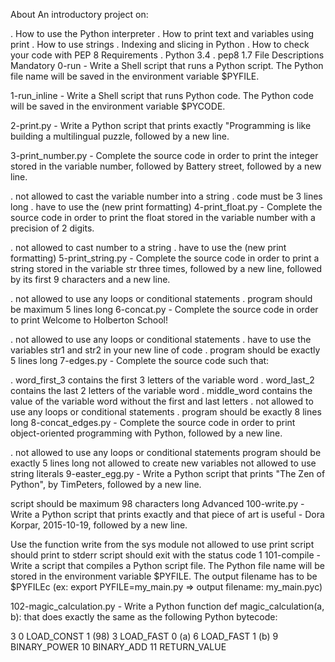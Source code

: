 About An introductory project on:

. How to use the Python interpreter . How to print text and variables using print . How to use strings . Indexing and slicing in Python . How to check your code with PEP 8 Requirements . Python 3.4 . pep8 1.7 File Descriptions Mandatory 0-run - Write a Shell script that runs a Python script. The Python file name will be saved in the environment variable $PYFILE.

1-run_inline - Write a Shell script that runs Python code. The Python code will be saved in the environment variable $PYCODE.

2-print.py - Write a Python script that prints exactly "Programming is like building a multilingual puzzle, followed by a new line.

3-print_number.py - Complete the source code in order to print the integer stored in the variable number, followed by Battery street, followed by a new line.

. not allowed to cast the variable number into a string . code must be 3 lines long . have to use the (new print formatting) 4-print_float.py - Complete the source code in order to print the float stored in the variable number with a precision of 2 digits.

. not allowed to cast number to a string . have to use the (new print formatting) 5-print_string.py - Complete the source code in order to print a string stored in the variable str three times, followed by a new line, followed by its first 9 characters and a new line.

. not allowed to use any loops or conditional statements . program should be maximum 5 lines long 6-concat.py - Complete the source code in order to print Welcome to Holberton School!

. not allowed to use any loops or conditional statements . have to use the variables str1 and str2 in your new line of code . program should be exactly 5 lines long 7-edges.py - Complete the source code such that:

. word_first_3 contains the first 3 letters of the variable word . word_last_2 contains the last 2 letters of the variable word . middle_word contains the value of the variable word without the first and last letters . not allowed to use any loops or conditional statements . program should be exactly 8 lines long 8-concat_edges.py - Complete the source code in order to print object-oriented programming with Python, followed by a new line.

. not allowed to use any loops or conditional statements program should be exactly 5 lines long not allowed to create new variables not allowed to use string literals 9-easter_egg.py - Write a Python script that prints "The Zen of Python", by TimPeters, followed by a new line.

script should be maximum 98 characters long Advanced 100-write.py - Write a Python script that prints exactly and that piece of art is useful - Dora Korpar, 2015-10-19, followed by a new line.

Use the function write from the sys module not allowed to use print script should print to stderr script should exit with the status code 1 101-compile - Write a script that compiles a Python script file. The Python file name will be stored in the environment variable $PYFILE. The output filename has to be $PYFILEc (ex: export PYFILE=my_main.py => output filename: my_main.pyc)

102-magic_calculation.py - Write a Python function def magic_calculation(a, b): that does exactly the same as the following Python bytecode:

3 0 LOAD_CONST 1 (98) 3 LOAD_FAST 0 (a) 6 LOAD_FAST 1 (b) 9 BINARY_POWER 10 BINARY_ADD 11 RETURN_VALUE